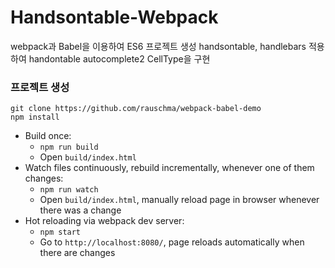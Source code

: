 # Handsontable-Webpack

webpack과 Babel을 이용하여 ES6 프로젝트 생성
handsontable, handlebars 적용하여 handontable autocomplete2 CellType을 구현

### 프로젝트 생성
```
git clone https://github.com/rauschma/webpack-babel-demo
npm install
```

* Build once:
    * `npm run build`
    * Open `build/index.html`
* Watch files continuously, rebuild incrementally, whenever one of them changes:
    * `npm run watch`
    * Open `build/index.html`, manually reload page in browser whenever there was a change
* Hot reloading via webpack dev server:
    * `npm start`
    * Go to `http://localhost:8080/`, page reloads automatically when there are changes
